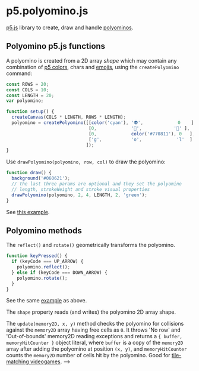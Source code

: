 # p5.polyomino.js

[p5.js](https://p5js.org/) library to create, draw and handle [polyominos](https://en.wikipedia.org/wiki/Polyomino).

## Polyomino p5.js functions

A polyomino is created from a 2D array _shape_ which may contain any combination of [p5 colors](https://p5js.org/reference/#/p5.Color), chars and [emojis](https://emojipedia.org/), using the `createPolyomino` command:

```js
const ROWS = 20;
const COLS = 10;
const LENGTH = 20;
var polyomino;

function setup() {
  createCanvas(COLS * LENGTH, ROWS * LENGTH);
  polyomino = createPolyomino([[color('cyan'), '👽',             0    ],
                               [0,             '🤔',            '🙈' ],
                               [0,             color('#770811'), 0   ],
                               ['g',           'o',             'l'  ]
                              ]);
}
```

Use `drawPolyomino(polyomino, row, col)` to draw the polyomino:

```js
function draw() {
  background('#060621');
  // the last three params are optional and they set the polyomino
  // length, strokeWeight and stroke visual properties
  drawPolyomino(polyomino, 2, 4, LENGTH, 2, 'green');
}
```

See [this example](https://github.com/nakednous/p5.polyomino.js/blob/master/examples/glyphs/sketch.js).

## Polyomino methods

The `reflect()` and `rotate()` geometrically transforms the polyomino.

```js
function keyPressed() {
  if (keyCode === UP_ARROW) {
    polyomino.reflect();
  } else if (keyCode === DOWN_ARROW) {
    polyomino.rotate();
  }
}
```

See the same [example](https://github.com/nakednous/p5.polyomino.js/blob/master/examples/glyphs/sketch.js) as above.

<!-- Write your comments here -->
The `shape` property reads (and writes) the polyomino 2D array shape.

The `update(memory2D, x, y)` method checks the polyomino for collisions against the `memory2D` array having free cells as `0`. It throws 'No row' and 'Out-of-bounds' memory2D reading exceptions and returns a `{ buffer, memoryHitCounter }` object literal, where `buffer` is a copy of the `memory2D` array after adding the polyomino at position `(x, y)`, and `memoryHitCounter` counts the `memory2D` number of cells hit by the polyomino. Good for [tile-matching videogames](https://en.wikipedia.org/wiki/Tile-matching_video_game).
-->